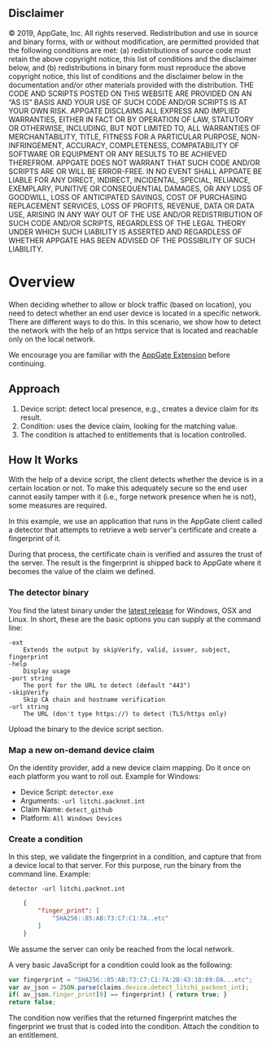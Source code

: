 ## Disclaimer
© 2019, AppGate, Inc.  All rights reserved. 
Redistribution and use in source and binary forms, with or without modification, are permitted provided that the following conditions are met: (a) redistributions of source code must retain the above copyright notice, this list of conditions and the disclaimer below, and (b) redistributions in binary form must reproduce the above copyright notice, this list of conditions and the disclaimer below in the documentation and/or other materials provided with the distribution.
THE CODE AND SCRIPTS POSTED ON THIS WEBSITE ARE PROVIDED ON AN “AS IS” BASIS AND YOUR USE OF SUCH CODE AND/OR SCRIPTS IS AT YOUR OWN RISK.  APPGATE DISCLAIMS ALL EXPRESS AND IMPLIED WARRANTIES, EITHER IN FACT OR BY OPERATION OF LAW, STATUTORY OR OTHERWISE, INCLUDING, BUT NOT LIMITED TO, ALL WARRANTIES OF MERCHANTABILITY, TITLE, FITNESS FOR A PARTICULAR PURPOSE, NON-INFRINGEMENT, ACCURACY, COMPLETENESS, COMPATABILITY OF SOFTWARE OR EQUIPMENT OR ANY RESULTS TO BE ACHIEVED THEREFROM.  APPGATE DOES NOT WARRANT THAT SUCH CODE AND/OR SCRIPTS ARE OR WILL BE ERROR-FREE.  IN NO EVENT SHALL APPGATE BE LIABLE FOR ANY DIRECT, INDIRECT, INCIDENTAL, SPECIAL, RELIANCE, EXEMPLARY, PUNITIVE OR CONSEQUENTIAL DAMAGES, OR ANY LOSS OF GOODWILL, LOSS OF ANTICIPATED SAVINGS, COST OF PURCHASING REPLACEMENT SERVICES, LOSS OF PROFITS, REVENUE, DATA OR DATA USE, ARISING IN ANY WAY OUT OF THE USE AND/OR REDISTRIBUTION OF SUCH CODE AND/OR SCRIPTS, REGARDLESS OF THE LEGAL THEORY UNDER WHICH SUCH LIABILITY IS ASSERTED AND REGARDLESS OF WHETHER APPGATE HAS BEEN ADVISED OF THE POSSIBILITY OF SUCH LIABILITY.   

# Overview
When deciding whether to allow or block traffic (based on location), you need to detect whether an end user device is located in a specific network. There are different ways to do this. In this scenario, we show how to detect the network with the help of an https service that is located and reachable only on the local network.

We encourage you are familiar with the [AppGate Extension](https://appgate.github.io/appgate-extensions/) before continuing.


## Approach
1. Device script: detect local presence, e.g., creates a device claim for its result. 
2. Condition: uses the device claim, looking for the matching value.
3. The condition is attached to entitlements that is location controlled. 

 
## How It Works
With the help of a device script, the client detects whether the device is in a certain location or not. To make this adequately secure so the end user cannot easily tamper with it (i.e., forge network presence when he is not), some measures are required.

In this example, we use an application that runs in the AppGate client called a detector that attempts to retrieve a web server's certificate and create a fingerprint of it.

During that process, the certificate chain is verified and assures the trust of the server. The result is the fingerprint is shipped back to AppGate where it becomes the value of the claim we defined.

 
### The detector binary
You find the latest binary under the [latest release](https://github.com/appgate/appgate-locality/releases/latest) for Windows, OSX and Linux.  In short, these are the basic options you can supply at the command line:

    -ext
        Extends the output by skipVerify, valid, issuer, subject, fingerprint
    -help
        Display usage
    -port string
        The port for the URL to detect (default "443")
    -skipVerify
        Skip CA chain and hostname verification
    -url string
        The URL (don't type https://) to detect (TLS/https only)

Upload the binary to the device script section.

### Map a new on-demand device claim
On the identity provider, add a new device claim mapping. Do it once on each platform you want to roll out. Example for Windows:

* Device Script: `detector.exe`
* Arguments: `-url litchi.packnot.int`
* Claim Name: `detect_github`
* Platform: `All Windows Devices`
 

### Create a condition
In this step, we validate the fingerprint in a condition, and capture that from a device local to that server. For this purpose, run the binary from the command line. Example: 

    detector -url litchi.packnot.int
```json    
    {
        "finger_print": [       
            "SHA256::85:AB:73:C7:C1:7A..etc"
        ]
    }
```
 
We assume the server can only be reached from the local network.

A very basic JavaScript for a condition could look as the following:

```js
var fingerprint = "SHA256::85:AB:73:C7:C1:7A:2B:43:10:89:DA...etc";
var av_json = JSON.parse(claims.device.detect_litchi_packnot_int);
if( av_json.finger_print[0] == fingerprint) { return true; }
return false;
```

The condition now verifies that the returned fingerprint matches the fingerprint we trust that is coded into the condition. Attach the condition to an entitlement.